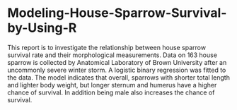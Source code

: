 # Modeling-House-Sparrow-Survival-by-Using-R
This report is to investigate the relationship between house sparrow survival rate and their morphological
measurements. Data on 163 house sparrow is collected by Anatomical Laboratory of Brown University after
an uncommonly severe winter storm. A logistic binary regression was fitted to the data. The model indicates
that overall, sparrows with shorter total length and lighter body weight, but longer sternum and humerus
have a higher chance of survival. In addition being male also increases the chance of survival.
